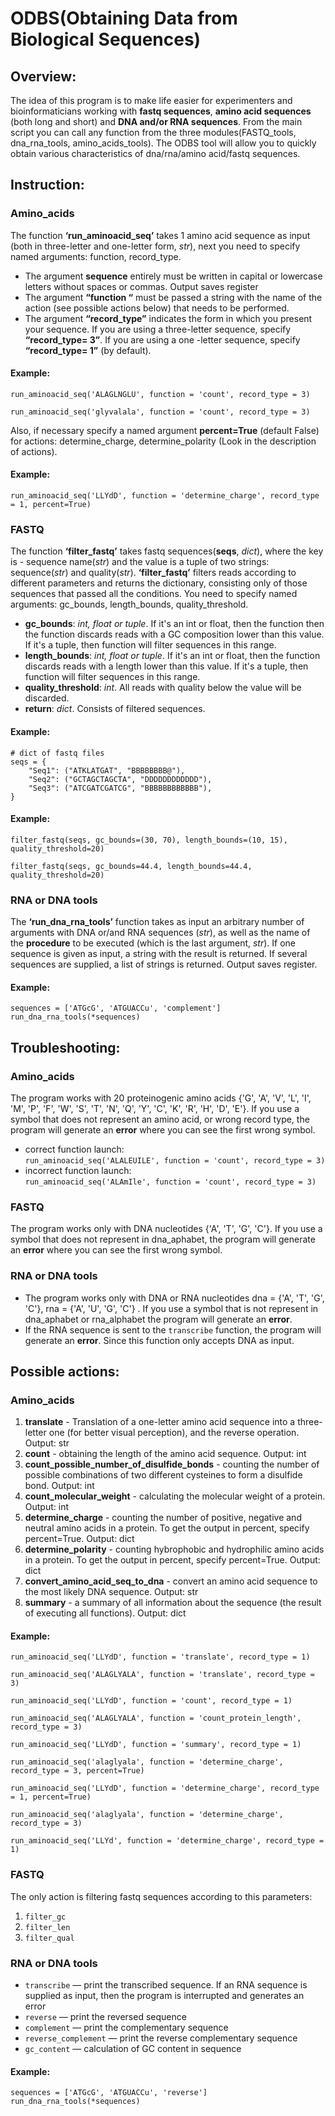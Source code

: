 # ODBS(Obtaining Data from Biological Sequences)

## Overview:
The idea of this program is to make life easier for experimenters and bioinformaticians working with **fastq sequences**, **amino acid sequences** (both long and short) and **DNA and/or RNA sequences**. From the main script you can call any function from the three modules(FASTQ_tools, dna_rna_tools, amino_acids_tools). The ODBS tool will allow you to quickly obtain various characteristics of dna/rna/amino acid/fastq sequences. 

## Instruction: 
### Amino_acids 
The function **‘run_aminoacid_seq’** takes 1 amino acid sequence as input (both in three-letter and one-letter form, *str*), next you need to specify named arguments: function, record_type.
- The argument **sequence** entirely must be written in capital or lowercase letters without spaces or commas. Output saves register
- The argument **“function “** must be passed a string with the name of the action (see possible actions below) that needs to be performed. 
- The argument **“record_type”** indicates the form in which you present your sequence. If you are using a three-letter sequence, specify **“record_type= 3”**. If you are using a one -letter sequence, specify **“record_type= 1”** (by default). 

#### Example:
```
run_aminoacid_seq('ALAGLNGLU', function = 'count', record_type = 3)
```          
```
run_aminoacid_seq('glyvalala', function = 'count', record_type = 3)
```     

Also, if necessary specify a named argument **percent=True** (default False) for actions: determine_charge, determine_polarity (Look in the description of actions).

#### Example:
```
run_aminoacid_seq('LLYdD', function = 'determine_charge', record_type = 1, percent=True)
``` 

### FASTQ 
The function **‘filter_fastq’** takes fastq sequences(**seqs**, *dict*), where the key is - sequence name(*str*) and the value is a tuple of two strings: sequence(*str*) and quality(*str*). **‘filter_fastq’** filters reads according to different parameters and returns the dictionary, consisting only of those sequences that passed all the conditions. You need to specify named arguments: gc_bounds, length_bounds, quality_threshold.
- **gc_bounds**: *int, float or tuple*. If it's an int or float, then the function then the function discards reads with a GC composition lower than this value. If it's a tuple, then function will filter sequences in this range. 
- **length_bounds**: *int, float or tuple*. If it's an int or float, then the function discards reads with a length lower than this value. If it's a tuple, then function will filter sequences in this range. 
- **quality_threshold**: *int*. All reads with quality below the value will be discarded.
- **return**: *dict*. Consists of filtered sequences.

#### Example:
```
# dict of fastq files
seqs = {
    "Seq1": ("ATKLATGAT", "BBBBBBBB@"), 
    "Seq2": ("GCTAGCTAGCTA", "DDDDDDDDDDDD"),
    "Seq3": ("ATCGATCGATCG", "BBBBBBBBBBBB"),
}
```
#### Example:
```
filter_fastq(seqs, gc_bounds=(30, 70), length_bounds=(10, 15), quality_threshold=20)
```          
```
filter_fastq(seqs, gc_bounds=44.4, length_bounds=44.4, quality_threshold=20)
```    
### RNA or DNA tools
The **‘run_dna_rna_tools’** function takes as input an arbitrary number of arguments with DNA or/and RNA sequences (*str*), as well as the name of the **procedure** to be executed (which is the last argument, *str*). If one sequence is given as input, a string with the result is returned. If several sequences are supplied, a list of strings is returned. Output saves register. 
#### Example:
```
sequences = ['ATGcG', 'ATGUACCu', 'complement']
run_dna_rna_tools(*sequences)
```
## Troubleshooting:
### Amino_acids
The program works with 20 proteinogenic amino acids {'G', 'A', 'V', 'L', 'I', 'M', 'P', 'F', 'W', 'S', 'T', 'N', 'Q', 'Y', 'C', 'K', 'R', 'H', 'D', 'E'}. If you use a symbol that does not represent an amino acid, or wrong record type, the program will generate an **error** where you can see the first wrong symbol. 
- correct function launch:    
```run_aminoacid_seq('ALALEUILE', function = 'count', record_type = 3)```  
- incorrect function launch:      
```run_aminoacid_seq('ALAmIle', function = 'count', record_type = 3)```

### FASTQ
The program works only with DNA nucleotides {'A', 'T', 'G', 'C'}. If you use a symbol that does not represent in dna_aphabet, the program will generate an **error** where you can see the first wrong symbol.

### RNA or DNA tools
- The program works only with DNA or RNA nucleotides dna = {'A', 'T', 'G', 'C'}, rna = {'A', 'U', 'G', 'C'} . If you use a symbol that is not represent in dna_aphabet or rna_alphabet the program will generate an **error**.
- If the RNA sequence is sent to the ```transcribe``` function, the program will generate an **error**. Since this function only accepts DNA as input.

## Possible actions:
### Amino_acids
1. **translate** - Translation of a one-letter amino acid sequence into a three-letter one (for better visual perception), and the reverse operation. Output: str
2. **count** - obtaining the length of the amino acid sequence. Output: int
3. **count_possible_number_of_disulfide_bonds** - counting the number of possible combinations of two different cysteines to form a disulfide bond. Output: int
4. **count_molecular_weight** - calculating the molecular weight of a protein. Output: int
5. **determine_charge** - counting the number of positive, negative and neutral amino acids in a protein. To get the output in percent, specify percent=True. Output: dict
6. **determine_polarity** - counting hybrophobic and hydrophilic amino acids in a protein. To get the output in percent, specify percent=True. Output: dict
7. **convert_amino_acid_seq_to_dna** - convert an amino acid sequence to the most likely DNA sequence. Output: str
8. **summary** - a summary of all information about the sequence (the result of executing all functions). Output: dict
#### Example:

```
run_aminoacid_seq('LLYdD', function = 'translate', record_type = 1)
```   
```
run_aminoacid_seq('ALAGLYALA', function = 'translate', record_type = 3)
```          
```
run_aminoacid_seq('LLYdD', function = 'count', record_type = 1)
```          
```
run_aminoacid_seq('ALAGLYALA', function = 'count_protein_length', record_type = 3)
```          
```
run_aminoacid_seq('LLYdD', function = 'summary', record_type = 1)
```          
```
run_aminoacid_seq('alaglyala', function = 'determine_charge', record_type = 3, percent=True)
```   

```
run_aminoacid_seq('LLYdD', function = 'determine_charge', record_type = 1, percent=True)
```
```
run_aminoacid_seq('alaglyala', function = 'determine_charge', record_type = 3)
```          
```
run_aminoacid_seq('LLYd', function = 'determine_charge', record_type = 1)
```         
### FASTQ
The only action is filtering fastq sequences according to this parameters:
1. ```filter_gc```
2. ```filter_len```
3. ```filter_qual```
### RNA or DNA tools
- ```transcribe``` — print the transcribed sequence. If an RNA sequence is supplied as input, then the program is interrupted and generates an error
- ```reverse``` — print the reversed sequence
- ```complement``` — print the complementary sequence
- ```reverse_complement``` — print the reverse complementary sequence
- ```gc_content``` — calculation of GC content in sequence

#### Example:
```
sequences = ['ATGcG', 'ATGUACCu', 'reverse']
run_dna_rna_tools(*sequences)
```
